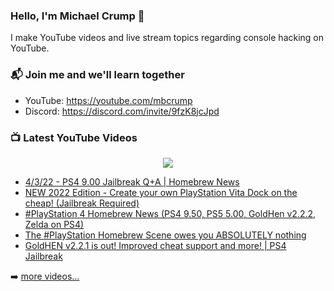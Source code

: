 ### Hello, I'm Michael Crump 👋

I make YouTube videos and live stream topics regarding console hacking on YouTube. 

### 📬 Join me and we'll learn together

- YouTube: https://youtube.com/mbcrump
- Discord: https://discord.com/invite/9fzK8jcJpd

### 📺 Latest YouTube Videos

<div align="center">

[<img src="https://img.shields.io/badge/-Subscribe-red?style=for-the-badge&logo=youtube&logoColor=white"/>](https://www.youtube.com/c/mbcrump?sub_confirmation=1)

</div>

<!-- YOUTUBE:START -->
- [4/3/22 - PS4 9.00 Jailbreak Q+A | Homebrew News](https://www.youtube.com/watch?v=VU_uK0POt3c)
- [NEW 2022 Edition - Create your own PlayStation Vita Dock on the cheap! &lpar;Jailbreak Required&rpar;](https://www.youtube.com/watch?v=XKsKNd9qYBk)
- [#PlayStation 4 Homebrew News &lpar;PS4 9.50, PS5 5.00, GoldHen v2.2.2, Zelda on PS4&rpar;](https://www.youtube.com/watch?v=y9s_p7YE-2s)
- [The #PlayStation Homebrew Scene owes you ABSOLUTELY nothing](https://www.youtube.com/watch?v=Jjvot0wbxiQ)
- [GoldHEN v2.2.1 is out! Improved cheat support and more! | PS4 Jailbreak](https://www.youtube.com/watch?v=YNawvZNQq5k)
<!-- YOUTUBE:END -->

➡️ [more videos...](https://youtube.com/mbcrump)

